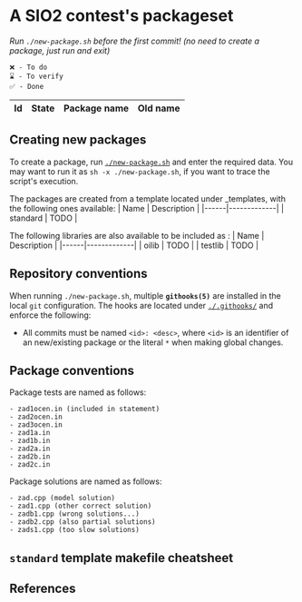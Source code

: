 # A SIO2 contest's packageset
*Run `./new-package.sh` before the first commit! (no need to create a package, just run and exit)*

```
❌ - To do
⌛ - To verify
✅ - Done
```
| Id  | State | Package name | Old name |
|-----|-------|--------------|----------|

## Creating new packages
To create a package, run [`./new-package.sh`](./new-package.sh) and enter the required data.
You may want to run it as `sh -x ./new-package.sh`, if you want to trace the script's execution.

The packages are created from a template located under _templates, with the following ones available:
| Name | Description |
|------|-------------|
| standard | TODO |

The following libraries are also available to be included as :
| Name | Description |
|------|-------------|
| oilib | TODO |
| testlib | TODO |

## Repository conventions
When running `./new-package.sh`, multiple **`githooks(5)`** are installed in the local `git` configuration.
The hooks are located under [`./.githooks/`](./.githooks/) and enforce the following:
* All commits must be named `<id>: <desc>`, where `<id>` is an identifier
  of an new/existing package or the literal `*` when making global changes.


## Package conventions
Package tests are named as follows:
```
- zad1ocen.in (included in statement)
- zad2ocen.in
- zad3ocen.in
- zad1a.in
- zad1b.in
- zad2a.in
- zad2b.in
- zad2c.in
```

Package solutions are named as follows:
```
- zad.cpp (model solution)
- zad1.cpp (other correct solution)
- zadb1.cpp (wrong solutions...)
- zadb2.cpp (also partial solutions)
- zads1.cpp (too slow solutions)
```

## `standard` template makefile cheatsheet

## References


